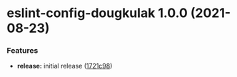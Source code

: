 # eslint-config-dougkulak 1.0.0 (2021-08-23)


### Features

* **release:** initial release ([1721c98](https://github.com/dougkulak/dougkulak-lint-config/commit/1721c98c273a55571e81e18041029c6deec4eac1))
